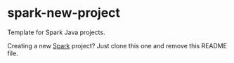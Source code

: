 # spark-new-project
Template for Spark Java projects.

Creating a new [Spark](http://sparkjava.com) project? Just clone this one and remove this README file.
